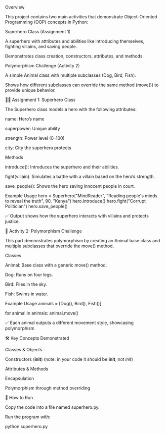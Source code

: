 Overview

This project contains two main activities that demonstrate Object-Oriented Programming (OOP) concepts in Python:

Superhero Class (Assignment 1)

A superhero with attributes and abilities like introducing themselves, fighting villains, and saving people.

Demonstrates class creation, constructors, attributes, and methods.

Polymorphism Challenge (Activity 2)

A simple Animal class with multiple subclasses (Dog, Bird, Fish).

Shows how different subclasses can override the same method (move()) to provide unique behavior.

🦸‍♀️ Assignment 1: Superhero Class

The Superhero class models a hero with the following attributes:

name: Hero’s name

superpower: Unique ability

strength: Power level (0–100)

city: City the superhero protects

Methods

introduce(): Introduces the superhero and their abilities.

fight(villain): Simulates a battle with a villain based on the hero’s strength.

save_people(): Shows the hero saving innocent people in court.

Example Usage
hero = Superhero("MindReader", "Reading people's minds to reveal the truth", 90, "Kenya")
hero.introduce()
hero.fight("Corrupt Politician")
hero.save_people()


✅ Output shows how the superhero interacts with villains and protects justice.

🐾 Activity 2: Polymorphism Challenge

This part demonstrates polymorphism by creating an Animal base class and multiple subclasses that override the move() method.

Classes

Animal: Base class with a generic move() method.

Dog: Runs on four legs.

Bird: Flies in the sky.

Fish: Swims in water.

Example Usage
animals = [Dog(), Bird(), Fish()]

for animal in animals:
    animal.move()


✅ Each animal outputs a different movement style, showcasing polymorphism.

🛠️ Key Concepts Demonstrated

Classes & Objects

Constructors (__init__) (note: in your code it should be __init__, not _init_)

Attributes & Methods

Encapsulation

Polymorphism through method overriding

🚀 How to Run

Copy the code into a file named superhero.py.

Run the program with:

python superhero.py
